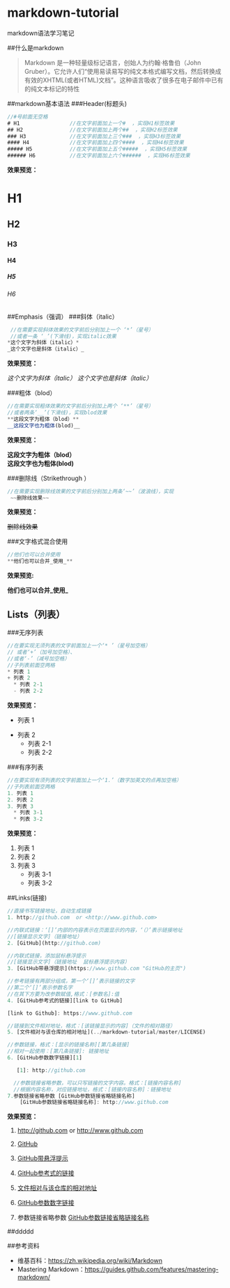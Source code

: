 # markdown-tutorial
  markdown语法学习笔记

##什么是markdown
>Markdown 是一种轻量级标记语言，创始人为约翰·格鲁伯（John Gruber）。它允许人们“使用易读易写的纯文本格式编写文档，然后转换成有效的XHTML(或者HTML)文档”。这种语言吸收了很多在电子邮件中已有的纯文本标记的特性

##markdown基本语法
###Header(标题头)
```javascript
//#号前面无空格
# H1				//在文字前面加上一个#  ，实现H1标签效果
## H2			    //在文字前面加上两个##  ，实现H2标签效果
### H3				//在文字前面加上三个###  ，实现H3标签效果
#### H4				//在文字前面加上四个####  ，实现H4标签效果
##### H5			//在文字前面加上五个#####  ，实现H5标签效果
###### H6			//在文字前面加上六个######  ，实现H6标签效果
```
__效果预览：__ 

# H1
## H2
### H3
#### H4
##### H5
###### H6


##Emphasis（强调）
###斜体（italic）
```javascript
 //在需要实现斜体效果的文字前后分别加上一个 ‘*’（星号）
 //或者一条 ‘_’(下滑线)，实现italic效果
*这个文字为斜体（italic）*
_这个文字也是斜体（italic）_
```
__效果预览：__ 

*这个文字为斜体（italic）* 
_这个文字也是斜体（italic）_ 

###粗体（blod）
```javascript
//在需要实现粗体效果的文字前后分别加上两个 ‘**’（星号）
//或者两条‘__’(下滑线)，实现blod效果
**这段文字为粗体（blod）**
__这段文字也为粗体(blod)__

```
__效果预览：__ 

**这段文字为粗体（blod）**  
__这段文字也为粗体(blod)__ 


###删除线（Strikethrough ）
```javascript
//在需要实现删除线效果的文字前后分别加上两条‘~~’（波浪线），实现
 ~~删除线效果~~
```
__效果预览：__

 ~~删除线效果~~

###文字格式混合使用
```javascript
//他们也可以合并使用
**他们也可以合并_使用_**
```
__效果预览:__

**他们也可以合并_使用_**

## Lists（列表）
###无序列表

 ```javascript
 //在要实现无须列表的文字前面加上一个‘* ’（星号加空格）
 // 或者‘+’（加号加空格）、
 //或者‘-’（减号加空格）
 //子列表前面空两格
* 列表 1
+ 列表 2
   * 列表 2-1
   - 列表 2-2
 ```
 __效果预览：__

* 列表 1
+ 列表 2
  * 列表 2-1
  - 列表 2-2

###有序列表

 ```javascript
 //在要实现有须列表的文字前面加上一个‘1.’（数字加英文的点再加空格）
 //子列表前面空两格
1. 列表 1
2. 列表 2
3. 列表 3
   * 列表 3-1
   * 列表 3-2
 ```
 __效果预览：__
 
1. 列表 1
2. 列表 2
3. 列表 3
   * 列表 3-1
   * 列表 3-2

##Links(链接)
```javascript
//直接书写链接地址，自动生成链接
1. http://github.com  or <http://www.github.com>

//内联式链接：‘[]’内部的内容表示在页面显示的内容，‘（）’表示链接地址
//[链接显示文字]（链接地址）
2. [GitHub](http://github.com)

//内联式链接，添加鼠标悬浮提示
//[链接显示文字]（链接地址  鼠标悬浮提示内容）
3. [GitHub带悬浮提示](https://www.github.com "GitHub的主页")

//参考链接有两部分组成，第一个‘[]’表示链接的文字
//第二个‘[]’表示参数名字
//在其下方要为改参数赋值,格式：[参数名]:值
4. [GitHub参考式的链接][link to GitHub] 

[link to Github]: https://www.github.com

//链接到文件相对地址，格式：[该链接显示的内容]（文件的相对路径）
5. [文件相对与该仓库的相对地址](../markdown-tutorial/master/LICENSE)

//参数链接，格式：[显示的链接名称][第几条链接]
//相对一起使用：[第几条链接]: 链接地址
6. [GitHub参数数字链接][1]

   [1]: http://github.com

  //参数链接省略参数，可以只写链接的文字内容。格式：[链接内容名称]
  //根据内容名称，对应链接地址，格式：[链接内容名称]：链接地址
7.参数链接省略参数 [GitHub参数链接省略链接名称]
	[GitHub参数链接省略链接名称]: http://www.github.com
```
__效果预览：__ 

1. http://github.com or <http://www.github.com>

2. [GitHub](http://github.com)

3. [GitHub带悬浮提示](https://www.github.com "GitHub的主页")

4. [GitHub参考式的链接][link to GitHub]

   [link to Github]: https://www.github.com

5. [文件相对与该仓库的相对地址](../markdown-tutorial/master/LICENSE)

6. [GitHub参数数字链接][1]

   [1]: http://github.org

7. 参数链接省略参数 [GitHub参数链接省略链接名称]

   [GitHub参数链接省略链接名称]: http://www.github.com

##ddddd









##参考资料
* 维基百科：https://zh.wikipedia.org/wiki/Markdown
* Mastering Markdown：https://guides.github.com/features/mastering-markdown/